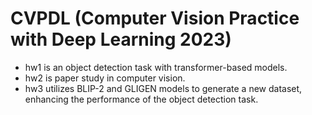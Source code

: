 # CVPDL (Computer Vision Practice with Deep Learning 2023)

* hw1 is an object detection task with transformer-based models.
* hw2 is paper study in computer vision.
* hw3 utilizes BLIP-2 and GLIGEN models to generate a new dataset, enhancing the performance of the object detection task.

